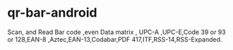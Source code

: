 # qr-bar-android
Scan, and Read Bar code ,even Data matrix , UPC-A ,UPC-E,Code 39 or 93 or 128,EAN-8 ,Aztec,EAN-13,Codabar,PDF 417,ITF,RSS-14,RSS-Expanded.
